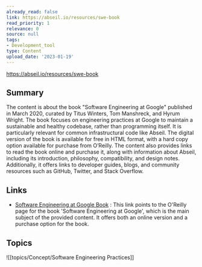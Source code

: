 ```yaml
---
already_read: false
link: https://abseil.io/resources/swe-book
read_priority: 1
relevance: 0
source: null
tags:
- Development_tool
type: Content
upload_date: '2023-01-19'
---
```


https://abseil.io/resources/swe-book
## Summary

The content is about the book "Software Engineering at Google" published in March 2020, curated by Titus Winters, Tom Manshreck, and Hyrum Wright. The book focuses on engineering practices at Google to maintain a sustainable and healthy codebase, rather than programming itself. It is particularly relevant for common infrastructural code like Abseil. The digital version of the book is available for free in HTML format, with a hard copy option available for purchase from O’Reilly. The content also provides links to read the book online and purchase it, along with information about Abseil, including its introduction, philosophy, compatibility, and design notes. Additionally, it offers links to developer guides, blogs, and community resources such as GitHub, Twitter, and Stack Overflow.
## Links

- [Software Engineering at Google Book](https://www.oreilly.com/library/view/software-engineering-at/9781492082781/) : This link points to the O'Reilly page for the book 'Software Engineering at Google', which is the main subject of the provided content. It offers both an online version and a purchase option for the book.

## Topics

![[topics/Concept/Software Engineering Practices]]